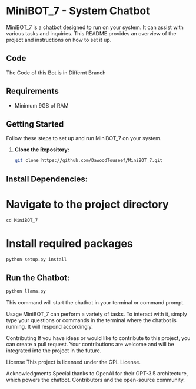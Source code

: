 # MiniBOT_7 - System Chatbot

MiniBOT_7 is a chatbot designed to run on your system. It can assist with various tasks and inquiries. This README provides an overview of the project and instructions on how to set it up.

## Code
The Code of this Bot is in Differnt Branch 
## Requirements

- Minimum 9GB of RAM

## Getting Started

Follow these steps to set up and run MiniBOT_7 on your system.

1. **Clone the Repository:**

   ```bash
   git clone https://github.com/DawoodTouseef/MiniBOT_7.git

## Install Dependencies:

# Navigate to the project directory
```
cd MiniBOT_7
```
# Install required packages
```python
python setup.py install
```


## Run the Chatbot:

```python
python llama.py
```

This command will start the chatbot in your terminal or command prompt.

Usage
MiniBOT_7 can perform a variety of tasks. To interact with it, simply type your questions or commands in the terminal where the chatbot is running. It will respond accordingly.

Contributing
If you have ideas or would like to contribute to this project, you can create a pull request. Your contributions are welcome and will be integrated into the project in the future.

License
This project is licensed under the GPL License.

Acknowledgments
Special thanks to OpenAI for their GPT-3.5 architecture, which powers the chatbot.
Contributors and the open-source community.
